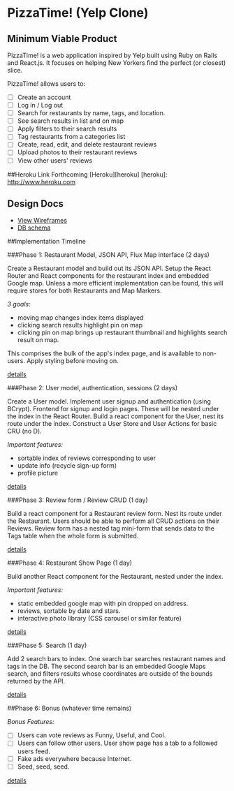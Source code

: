 PizzaTime! (Yelp Clone)
=======================

Minimum Viable Product
----------------------

PizzaTime! is a web application inspired by Yelp built using
Ruby on Rails and React.js. It focuses on helping New Yorkers
find the perfect (or closest) slice.

PizzaTime! allows users to:

- [ ] Create an account
- [ ] Log in / Log out
- [ ] Search for restaurants by name, tags, and location.
- [ ] See search results in list and on map
- [ ] Apply filters to their search results
- [ ] Tag restaurants from a categories list
- [ ] Create, read, edit, and delete restaurant reviews
- [ ] Upload photos to their restaurant reviews
- [ ] View other users' reviews

##Heroku Link
Forthcoming
[Heroku][heroku]
[heroku]: http://www.heroku.com

## Design Docs
* [View Wireframes][view]
* [DB schema][schema]

[view]: ./docs/views.md
[schema]: ./docs/schema.md

##Implementation Timeline

###Phase 1: Restaurant Model, JSON API, Flux Map interface (2 days)

Create a Restaurant model and build out its JSON API.
Setup the React Router and React components for the restaurant index and
embedded Google map. Unless a more efficient implementation can be found,
this will require stores for both Restaurants and Map Markers.

*3 goals:*
- moving map changes index items displayed
- clicking search results highlight pin on map
- clicking pin on map brings up restaurant thumbnail and highlights
  search result on map.

This comprises the bulk of the app's index page, and is available to
non-users. Apply styling before moving on.

[details][phase-1-details]

###Phase 2: User model, authentication, sessions (2 days)

Create a User model. Implement user signup and authentication (using
BCrypt). Frontend for signup and login pages. These will be nested
under the index in the React Router. Build a react component for the
User, nest its route under the index.
Construct a User Store and User Actions for basic CRU (no D).

*Important features:*
- sortable index of reviews corresponding to user
- update info (recycle sign-up form)
- profile picture

[details][phase-2-details]

###Phase 3: Review form / Review CRUD (1 day)

Build a react component for a Restaurant review form. Nest its route
under the Restaurant. Users should be able to perform all CRUD actions
on their Reviews. Review form has a nested tag mini-form that sends data to
the Tags table when the whole form is submitted.

[details][phase-3-details]

###Phase 4: Restaurant Show Page (1 day)

Build another React component for the Restaurant, nested under the
index.

*Important features:*
- static embedded google map with pin dropped on address.
- reviews, sortable by date and stars.
- interactive photo library (CSS carousel or similar feature)

[details][phase-4-details]

###Phase 5: Search (1 day)

Add 2 search bars to index. One search bar searches restaurant names
and tags in the DB. The second search bar is an embedded Google Maps
search, and filters results whose coordinates are outside of the bounds
returned by the API.

[details][phase-5-details]

##Phase 6: Bonus (whatever time remains)

*Bonus Features:*

- [ ] Users can vote reviews as Funny, Useful, and Cool.
- [ ] Users can follow other users. User show page has a tab to a
followed users feed.
- [ ] Fake ads everywhere because Internet.
- [ ] Seed, seed, seed.

[details][phase-6-details]


[phase-1-details]: ./docs/phases/phase_1.md
[phase-2-details]: ./docs/phases/phase_2.md
[phase-3-details]: ./docs/phases/phase_3.md
[phase-4-details]: ./docs/phases/phase_4.md
[phase-5-details]: ./docs/phases/phase_5.md
[phase-6-details]: ./docs/phases/phase_6.md

